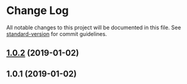 # Change Log

All notable changes to this project will be documented in this file. See [standard-version](https://github.com/conventional-changelog/standard-version) for commit guidelines.

<a name="1.0.2"></a>
## [1.0.2](https://github.com/gja/create-cloudflare-worker/compare/v1.0.1...v1.0.2) (2019-01-02)



<a name="1.0.1"></a>
## 1.0.1 (2019-01-02)
